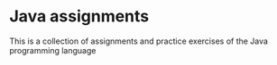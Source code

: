 # Java assignments
This is a collection of assignments and practice exercises of the Java programming language
